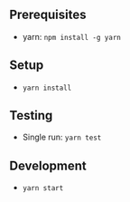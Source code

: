 ## Prerequisites

- yarn: `npm install -g yarn`

## Setup

- `yarn install`

## Testing

- Single run: `yarn test`

## Development

- `yarn start`
